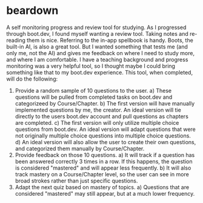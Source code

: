 # beardown
A self monitoring progress and review tool for studying.
As I progressed through boot.dev, I found myself wanting a review tool. Taking notes and re-reading them is nice. Referring to the in-app spellbook is handy. Boots, the built-in AI, is also a great tool. But I wanted something that tests me (and only me, not the AI) and gives me feedback on where I need to study more, and where I am comfortable. I have a teaching background and progress monitoring was a very helpful tool, so I thought maybe I could bring something like that to my boot.dev experience. This tool, when completed, will do the following:
1) Provide a random sample of 10 questions to the user.
    a) These questions will be pulled from completed tasks on boot.dev and categorizeed by Course/Chapter.
    b) The first version will have manually implemented questions by me, the creator. An ideal version will tie directly to the users boot.dev account and pull questions as chapters are completed.
    c) The first version will only utilize multiple choice questions from boot.dev. An ideal version will adapt questions that were not originally multiple choice questions into multiple choice questions.
    d) An ideal version will also allow the user to create their own questions, and categorized them manually by Course/Chapter.
2) Provide feedback on those 10 questions.
    a) It will track if a question has been answered correctly 3 times in a row. If this happens, the question is considered "mastered" and will appear less frequently.
    b) It will also track mastery on a Course/Chapter level, so the user can see in more broad strokes rather than just specific questions.
3) Adapt the next quiz based on mastery of topics.
    a) Questions that are considered "mastered" may still appear, but at a much lower frequency.
